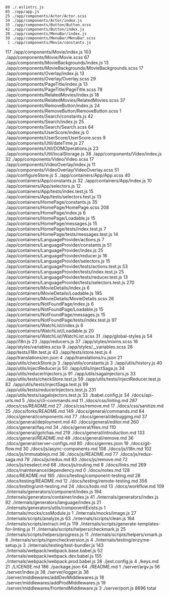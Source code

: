     89 ./.eslintrc.js
    85 ./app/app.js
    25 ./app/components/Actor/Actor.scss
    34 ./app/components/Actor/index.js
    35 ./app/components/Button/Button.scss
    42 ./app/components/Button/index.js
    28 ./app/components/MenuBar/index.js
    39 ./app/components/MenuBar/MenuBar.scss
     1 ./app/components/Movie/constants.js
   117 ./app/components/Movie/index.js
   103 ./app/components/Movie/Movie.scss
    67 ./app/components/MovieBackgrounds/index.js
    13 ./app/components/MovieBackgrounds/MovieBackgrounds.scss
    17 ./app/components/Overlay/index.js
    13 ./app/components/Overlay/Overlay.scss
    29 ./app/components/PageTitle/index.js
    13 ./app/components/PageTitle/PageTitle.scss
    78 ./app/components/RelatedMovies/index.js
    18 ./app/components/RelatedMovies/RelatedMovies.scss
    37 ./app/components/RemoveButton/index.js
    24 ./app/components/RemoveButton/RemoveButton.scss
     1 ./app/components/Search/constants.js
    42 ./app/components/Search/index.js
    25 ./app/components/Search/Search.scss
    64 ./app/components/UserScore/index.js
     0 ./app/components/UserScore/UserScore.scss
     9 ./app/components/Util/dateTime.js
    27 ./app/components/Util/DOMOperations.js
    23 ./app/components/Util/localStorage.js
    38 ./app/components/Video/index.js
    32 ./app/components/Video/Video.scss
    17 ./app/components/VideoOverlay/index.js
    11 ./app/components/VideoOverlay/VideoOverlay.scss
    51 ./app/configureStore.js
     5 ./app/containers/App/App.scss
    40 ./app/containers/App/constants.js
    32 ./app/containers/App/index.js
    10 ./app/containers/App/selectors.js
    12 ./app/containers/App/tests/index.test.js
    15 ./app/containers/App/tests/selectors.test.js
    13 ./app/containers/HomePage/constants.js
    35 ./app/containers/HomePage/HomePage.scss
   208 ./app/containers/HomePage/index.js
     6 ./app/containers/HomePage/Loadable.js
    15 ./app/containers/HomePage/messages.js
    15 ./app/containers/HomePage/tests/index.test.js
     7 ./app/containers/HomePage/tests/messages.test.js
    14 ./app/containers/LanguageProvider/actions.js
     7 ./app/containers/LanguageProvider/constants.js
    51 ./app/containers/LanguageProvider/index.js
    25 ./app/containers/LanguageProvider/reducer.js
    16 ./app/containers/LanguageProvider/selectors.js
    15 ./app/containers/LanguageProvider/tests/actions.test.js
    53 ./app/containers/LanguageProvider/tests/index.test.js
    25 ./app/containers/LanguageProvider/tests/reducer.test.js
    13 ./app/containers/LanguageProvider/tests/selectors.test.js
   270 ./app/containers/MovieDetails/index.js
     6 ./app/containers/MovieDetails/Loadable.js
   195 ./app/containers/MovieDetails/MovieDetails.scss
    26 ./app/containers/NotFoundPage/index.js
     6 ./app/containers/NotFoundPage/Loadable.js
    15 ./app/containers/NotFoundPage/messages.js
    15 ./app/containers/NotFoundPage/tests/index.test.js
    97 ./app/containers/WatchList/index.js
     6 ./app/containers/WatchList/Loadable.js
    20 ./app/containers/WatchList/WatchList.scss
    31 ./app/global-styles.js
    54 ./app/i18n.js
    23 ./app/reducers.js
    37 ./app/styles/mixins.scss
    16 ./app/styles/variables.scss
     9 ./app/styles/__variables.scss
    28 ./app/tests/i18n.test.js
    43 ./app/tests/store.test.js
     4 ./app/translations/en.json
     4 ./app/translations/ru.json
    21 ./app/utils/checkStore.js
     3 ./app/utils/constants.js
     3 ./app/utils/history.js
    40 ./app/utils/injectReducer.js
    50 ./app/utils/injectSaga.js
    34 ./app/utils/reducerInjectors.js
    91 ./app/utils/sagaInjectors.js
    33 ./app/utils/tests/checkStore.test.js
    59 ./app/utils/tests/injectReducer.test.js
    82 ./app/utils/tests/injectSaga.test.js
    99 ./app/utils/tests/reducerInjectors.test.js
   231 ./app/utils/tests/sagaInjectors.test.js
    33 ./babel.config.js
    34 ./docs/api-urls.md
     5 ./docs/cli-commands.md
    11 ./docs/css/linting.md
   287 ./docs/css/README.md
    27 ./docs/css/remove.md
    17 ./docs/css/sanitize.md
    25 ./docs/forks/README.md
   149 ./docs/general/commands.md
    84 ./docs/general/components.md
    77 ./docs/general/debugging.md
    37 ./docs/general/deployment.md
    40 ./docs/general/editor.md
   260 ./docs/general/faq.md
    34 ./docs/general/files.md
   110 ./docs/general/gotchas.md
   219 ./docs/general/introduction.md
   133 ./docs/general/README.md
    49 ./docs/general/remove.md
    36 ./docs/general/server-configs.md
    80 ./docs/genres.json
    19 ./docs/git-flow.md
    30 ./docs/js/async-components.md
   108 ./docs/js/i18n.md
   102 ./docs/js/immutablejs.md
    38 ./docs/js/README.md
    77 ./docs/js/redux-saga.md
    79 ./docs/js/redux.md
    83 ./docs/js/remove.md
    72 ./docs/js/reselect.md
    68 ./docs/js/routing.md
     8 ./docs/links.md
   269 ./docs/maintenance/dependency.md
     0 ./docs/notes.md
   128 ./docs/README.md
   185 ./docs/testing/component-testing.md
    28 ./docs/testing/README.md
    12 ./docs/testing/remote-testing.md
   356 ./docs/testing/unit-testing.md
    24 ./docs/todo.md
    13 ./docs/workflow.md
   109 ./internals/generators/component/index.js
   194 ./internals/generators/container/index.js
    41 ./internals/generators/index.js
    92 ./internals/generators/language/index.js
    21 ./internals/generators/utils/componentExists.js
     1 ./internals/mocks/cssModule.js
     1 ./internals/mocks/image.js
    27 ./internals/scripts/analyze.js
    63 ./internals/scripts/clean.js
   164 ./internals/scripts/extract-intl.js
   119 ./internals/scripts/generate-templates-for-linting.js
    11 ./internals/scripts/helpers/checkmark.js
    25 ./internals/scripts/helpers/progress.js
    11 ./internals/scripts/helpers/xmark.js
     8 ./internals/scripts/npmcheckversion.js
     4 ./internals/testing/enzyme-setup.js
     3 ./internals/testing/test-bundler.js
   143 ./internals/webpack/webpack.base.babel.js
    52 ./internals/webpack/webpack.dev.babel.js
   155 ./internals/webpack/webpack.prod.babel.js
    28 ./jest.config.js
     4 ./keys.md
    21 ./LICENSE.md
   186 ./package.json
    64 ./README.md
     1 ./server/argv.js
    56 ./server/index.js
    38 ./server/logger.js
    38 ./server/middlewares/addDevMiddlewares.js
    18 ./server/middlewares/addProdMiddlewares.js
    19 ./server/middlewares/frontendMiddleware.js
     3 ./server/port.js
  8696 total
